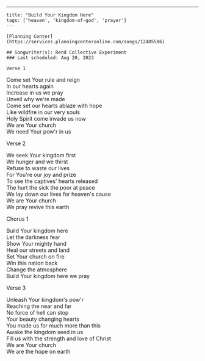 ---
    title: "Build Your Kingdom Here"
    tags: ['heaven', 'kingdom-of-god', 'prayer']
    ---

    [Planning Center](https://services.planningcenteronline.com/songs/12485586)

    ## Songwriter(s): Rend Collective Experiment
    ### Last scheduled: Aug 20, 2023          

    Verse 1  
  
Come set Your rule and reign  
In our hearts again  
Increase in us we pray  
Unveil why we're made  
Come set our hearts ablaze with hope  
Like wildfire in our very souls  
Holy Spirit come invade us now  
We are Your church  
We need Your pow'r in us  
  
Verse 2  
  
We seek Your kingdom first  
We hunger and we thirst  
Refuse to waste our lives  
For You're our joy and prize  
To see the captives' hearts released  
The hurt the sick the poor at peace  
We lay down our lives for heaven's cause  
We are Your church  
We pray revive this earth  
  
Chorus 1  
  
Build Your kingdom here  
Let the darkness fear  
Show Your mighty hand  
Heal our streets and land  
Set Your church on fire  
Win this nation back  
Change the atmosphere  
Build Your kingdom here we pray  
  
Verse 3  
  
Unleash Your kingdom's pow'r  
Reaching the near and far  
No force of hell can stop  
Your beauty changing hearts  
You made us for much more than this  
Awake the kingdom seed in us  
Fill us with the strength and love of Christ  
We are Your church  
We are the hope on earth
    